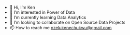 - 👋 Hi, I’m Ken
- 👀 I’m interested in Power of Data 
- 🌱 I’m currently learning Data Analytics
- 💞️ I’m looking to collaborate on Open Source Data Projects
- 📫 How to reach me nzelukenechukwu@gmail.com

<!---
kenechukwunzelu/kenechukwunzelu is a ✨ special ✨ repository because its `README.md` (this file) appears on your GitHub profile.
You can click the Preview link to take a look at your changes.
--->
